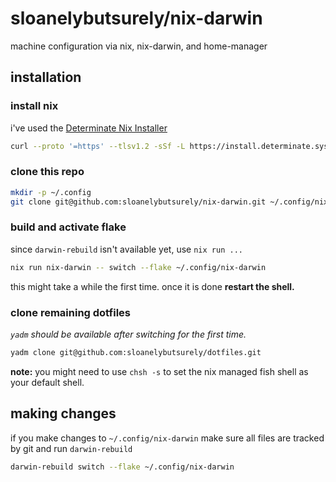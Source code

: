 # sloanelybutsurely/nix-darwin

machine configuration via nix, nix-darwin, and home-manager

## installation

### install nix

i've used the [Determinate Nix Installer](https://github.com/DeterminateSystems/nix-installer)

```sh
curl --proto '=https' --tlsv1.2 -sSf -L https://install.determinate.systems/nix | sh -s -- install
```

### clone this repo

```sh
mkdir -p ~/.config
git clone git@github.com:sloanelybutsurely/nix-darwin.git ~/.config/nix-darwin
```

### build and activate flake

since `darwin-rebuild` isn't available yet, use `nix run ...`

```sh
nix run nix-darwin -- switch --flake ~/.config/nix-darwin
```

this might take a while the first time. once it is done **restart the shell.**

### clone remaining dotfiles

_`yadm` should be available after switching for the first time._

```sh
yadm clone git@github.com:sloanelybutsurely/dotfiles.git
```

**note:** you might need to use `chsh -s` to set the nix managed fish shell as your default shell.

## making changes

if you make changes to `~/.config/nix-darwin` make sure all files are tracked by git and run `darwin-rebuild`

```sh
darwin-rebuild switch --flake ~/.config/nix-darwin
```
